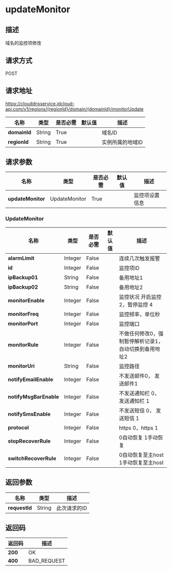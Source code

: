 # updateMonitor


## 描述
域名的监控项修改

## 请求方式
POST

## 请求地址
https://clouddnsservice.jdcloud-api.com/v1/regions/{regionId}/domain/{domainId}/monitorUpdate

|名称|类型|是否必需|默认值|描述|
|---|---|---|---|---|
|**domainId**|String|True||域名ID|
|**regionId**|String|True||实例所属的地域ID|

## 请求参数
|名称|类型|是否必需|默认值|描述|
|---|---|---|---|---|
|**updateMonitor**|UpdateMonitor|True||监控项设置信息|

### <a name="UpdateMonitor">UpdateMonitor</a>
|名称|类型|是否必需|默认值|描述|
|---|---|---|---|---|
|**alarmLimit**|Integer|False||连续几次触发报警|
|**id**|Integer|False||监控项ID|
|**ipBackup01**|String|False||备用地址1|
|**ipBackup02**|String|False||备用地址2|
|**monitorEnable**|Integer|False||监控状况 开启监控 2，暂停监控 4|
|**monitorFreq**|Integer|False||监控频率，单位秒|
|**monitorPort**|Integer|False||监控端口|
|**monitorRule**|Integer|False||不做任何修改0，强制暂停解析记录1，自动切换到备用地址2|
|**monitorUri**|String|False||监控路径|
|**notifyEmailEnable**|Integer|False||不发送邮件0， 发送邮件1|
|**notifyMsgBarEnable**|Integer|False||不发送通知栏 0， 发送通知栏 1|
|**notifySmsEnable**|Integer|False||不发送短信 0， 发送短信 1|
|**protocol**|Integer|False||https 0，https 1|
|**stopRecoverRule**|Integer|False||0自动恢复 1手动恢复|
|**switchRecoverRule**|Integer|False||0自动恢复至主host 1手动恢复至主host|

## 返回参数
|名称|类型|描述|
|---|---|---|
|**requestId**|String|此次请求的ID|



## 返回码
|返回码|描述|
|---|---|
|**200**|OK|
|**400**|BAD_REQUEST|
